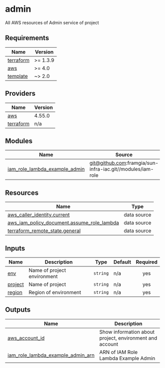 # admin

All AWS resources of Admin service of project
<!-- BEGINNING OF PRE-COMMIT-TERRAFORM DOCS HOOK -->
## Requirements

| Name | Version |
|------|---------|
| <a name="requirement_terraform"></a> [terraform](#requirement\_terraform) | >= 1.3.9 |
| <a name="requirement_aws"></a> [aws](#requirement\_aws) | >= 4.0 |
| <a name="requirement_template"></a> [template](#requirement\_template) | ~> 2.0 |

## Providers

| Name | Version |
|------|---------|
| <a name="provider_aws"></a> [aws](#provider\_aws) | 4.55.0 |
| <a name="provider_terraform"></a> [terraform](#provider\_terraform) | n/a |

## Modules

| Name | Source | Version |
|------|--------|---------|
| <a name="module_iam_role_lambda_example_admin"></a> [iam\_role\_lambda\_example\_admin](#module\_iam\_role\_lambda\_example\_admin) | git@github.com:framgia/sun-infra-iac.git//modules/iam-role | terraform-aws-iam_v0.1.2 |

## Resources

| Name | Type |
|------|------|
| [aws_caller_identity.current](https://registry.terraform.io/providers/hashicorp/aws/latest/docs/data-sources/caller_identity) | data source |
| [aws_iam_policy_document.assume_role_lambda](https://registry.terraform.io/providers/hashicorp/aws/latest/docs/data-sources/iam_policy_document) | data source |
| [terraform_remote_state.general](https://registry.terraform.io/providers/hashicorp/terraform/latest/docs/data-sources/remote_state) | data source |

## Inputs

| Name | Description | Type | Default | Required |
|------|-------------|------|---------|:--------:|
| <a name="input_env"></a> [env](#input\_env) | Name of project environment | `string` | n/a | yes |
| <a name="input_project"></a> [project](#input\_project) | Name of project | `string` | n/a | yes |
| <a name="input_region"></a> [region](#input\_region) | Region of environment | `string` | n/a | yes |

## Outputs

| Name | Description |
|------|-------------|
| <a name="output_aws_account_id"></a> [aws\_account\_id](#output\_aws\_account\_id) | Show information about project, environment and account |
| <a name="output_iam_role_lambda_example_admin_arn"></a> [iam\_role\_lambda\_example\_admin\_arn](#output\_iam\_role\_lambda\_example\_admin\_arn) | ARN of IAM Role Lambda Example Admin |
<!-- END OF PRE-COMMIT-TERRAFORM DOCS HOOK -->
